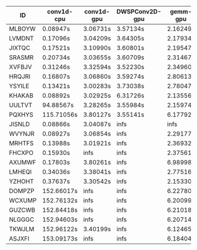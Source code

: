 |ID|conv1d-cpu|conv1d-gpu|DWSPConv2D-gpu|gemm-gpu|avg|
|-|-|-|-|-|-|
|MLBOYW|0.08947s|3.06731s|3.57134s|2.16249s|2.22266s|
|LVMDNT|0.17096s|3.04209s|3.64305s|2.17934s|2.25886s|
|JIXTQC|0.17521s|3.10990s|3.60801s|2.19547s|2.27215s|
|SRASMR|0.20734s|3.03655s|3.60709s|2.31467s|2.29141s|
|XVFBJV|0.31246s|3.32594s|3.52230s|2.34960s|2.37757s|
|HRQJRI|0.16807s|3.06860s|3.59274s|2.80613s|2.40889s|
|YSYILE|0.13421s|3.00283s|3.73038s|2.78047s|2.41197s|
|KHAKAB|0.08892s|3.02925s|6.31726s|2.13556s|2.89275s|
|UULTVT|94.88567s|3.28265s|3.55984s|2.15974s|25.97198s|
|PQXHYS|115.71056s|3.80127s|3.55141s|6.17792s|32.31029s|
|JISNLD|0.08866s|3.04087s|infs|infs|infs|
|WVYNJR|0.08927s|3.06854s|infs|2.29177s|infs|
|MRHTFS|0.13988s|3.01921s|infs|2.36932s|infs|
|FHCXPO|0.15930s|infs|infs|2.37561s|infs|
|AXUMWF|0.17803s|3.80261s|infs|6.98998s|infs|
|LMHEQI|0.34036s|3.38041s|infs|2.77516s|infs|
|YZHOHT|0.37637s|3.30542s|infs|2.15330s|infs|
|DOMPZP|152.66017s|infs|infs|6.22780s|infs|
|WCXUMP|152.76132s|infs|infs|6.20099s|infs|
|GUZCWB|152.84418s|infs|infs|6.21018s|infs|
|NLGGGC|152.94603s|infs|infs|6.20714s|infs|
|TKWJLM|152.96122s|3.40199s|infs|6.12465s|infs|
|ASJXFI|153.09173s|infs|infs|6.18404s|infs|
